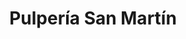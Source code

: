 ---
title: "Pulpería San Martín"
url: /tegucigalpa/pulperia-san-martin-avenida-san-martin-de-porres-5/
shop: Kiosk
---